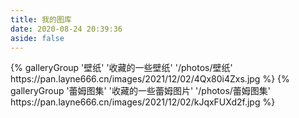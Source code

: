```yaml
---
title: 我的图库
date: 2020-08-24 20:39:36
aside: false
---
```

<div class="gallery-group-main">
{% galleryGroup '壁纸' '收藏的一些壁纸' '/photos/壁纸' https://pan.layne666.cn/images/2021/12/02/4Qx80i4Zxs.jpg %}
{% galleryGroup '蕾姆图集' '收藏的一些蕾姆图片' '/photos/蕾姆图集' https://pan.layne666.cn/images/2021/12/02/kJqxFUXd2f.jpg %}
</div>